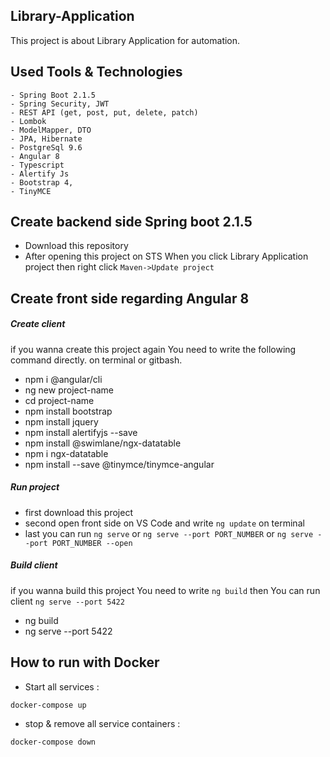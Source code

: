 ## Library-Application
This project is about Library Application for automation. 

## Used Tools & Technologies
``` 
- Spring Boot 2.1.5
- Spring Security, JWT
- REST API (get, post, put, delete, patch)
- Lombok
- ModelMapper, DTO
- JPA, Hibernate
- PostgreSql 9.6
- Angular 8
- Typescript
- Alertify Js
- Bootstrap 4,
- TinyMCE
```

## Create backend side Spring boot 2.1.5
- Download this repository
- After opening this project on STS When you click Library Application project then right click `Maven->Update project`

## Create front side regarding Angular 8
#####  Create client
if you wanna create this project again You need to write the following command directly. on terminal or gitbash.
- npm i @angular/cli
- ng new project-name
- cd project-name
- npm install bootstrap
- npm install jquery
- npm install alertifyjs --save
- npm install @swimlane/ngx-datatable
- npm i ngx-datatable
- npm install --save @tinymce/tinymce-angular
##### Run project
- first download this project
- second open front side on VS Code and write `ng update` on terminal
- last you can run `ng serve` or `ng serve --port PORT_NUMBER` or `ng serve --port PORT_NUMBER --open`
##### Build client
if you wanna build this project You need to write `ng build` then You can run client `ng serve --port 5422`
- ng build
- ng serve --port 5422

## How to run with Docker

- Start all services :
```bash
docker-compose up
```

- stop & remove all service containers :
```bash
docker-compose down
```
